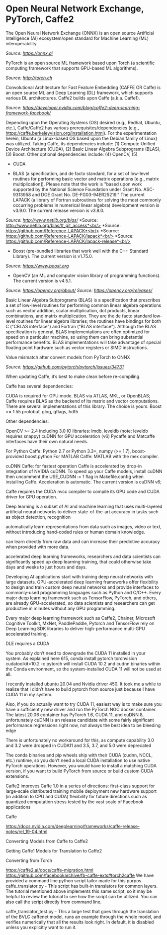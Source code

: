 # Open Neural Network Exchange, PyTorch, Caffe2 #

The Open Neural Network Exchange (ONNX) is an open source Artificial Intelligence (AI) ecosystem/open standard for Machine Learning (ML) interoperability.

*Source: https://onnx.ai*

PyTorch is an open source ML framework based upon Torch (a scientific computing framework that supports GPU-based ML algorithms). 

*Source: http://torch.ch*

Convolutional Architecture for Fast Feature Embedding (CAFFE OR Caffe) is an open source ML and Deep Learning (DL) framework, which supports various DL architectures. Caffe2 builds upon Caffe (a.k.a. Caffe1).

*Source: https://developer.nvidia.com/blog/caffe2-deep-learning-framework-facebook/*

Depending upon the Operating Systems (OS) desired (e.g., Redhat, Ubuntu, etc.), Caffe/Caffe2 has various prerequisites/dependencies (e.g., https://caffe.berkeleyvision.org/installation.html). For the experimentation herein, Ubuntu (a Linux-based OS based upon the Debian family of Linux) was utilized.
Taking Caffe, its dependencies include: (1) Compute Unified Device Architecture (CUDA), (2) Basic Linear Algebra Subprograms (BLAS), (3) Boost. Other optional dependencies include: (4) OpenCV, (5)

* CUDA



* BLAS (a specification, and de facto standard, for a set of low-level routines for performing basic vector and matrix operations [e.g., matrix multiplication]). Please note that the work is "based upon work supported by the National Science Foundation under Grant No. ASC-9313958 and DOE Grant No. DE-FG03-94ER25219." 
The current LAPACK (a library of Fortran subroutines for solving the most commonly occurring problems in numerical linear algebra) development version is v3.9.0. The current release version is v3.8.0.

*Source: http://www.netlib.org/blas/*
*Source: http://www.netlib.org/blas/#_git_access*<br/>
*Source: https://github.com/Reference-LAPACK*<br/>
*Source: https://github.com/Reference-LAPACK/lapack*<br/>
*Source: https://github.com/Reference-LAPACK/lapack-release*<br/>

* Boost (pre-bundled libraries that work well with the C++ Standard Library). The current version is v1.75.0.

*Source: https://www.boost.org*

* OpenCV (an ML and computer vision library of programming functions). The current version is v4.5.1.

*Source: https://opencv.org/about/*
*Source: https://opencv.org/releases/*










Basic Linear Algebra Subprograms (BLAS) is a specification that prescribes a set of low-level routines for performing common linear algebra operations such as vector addition, scalar multiplication, dot products, linear combinations, and matrix multiplication. They are the de facto standard low-level routines for linear algebra libraries; the routines have bindings for both C ("CBLAS interface") and Fortran ("BLAS interface"). Although the BLAS specification is general, BLAS implementations are often optimized for speed on a particular machine, so using them can bring substantial performance benefits. BLAS implementations will take advantage of special floating point hardware such as vector registers or SIMD instructions.









Value mismatch after convert models from PyTorch to ONNX

*Source: https://github.com/pytorch/pytorch/issues/34731*




When updating Caffe, it’s best to make clean before re-compiling.

Caffe has several dependencies:

CUDA is required for GPU mode. BLAS via ATLAS, MKL, or OpenBLAS; Caffe requires BLAS as the backend of its matrix and vector computations. There are several implementations of this library. The choice is yours: Boost >= 1.55 protobuf, glog, gflags, hdf5

Other dependencies:

OpenCV >= 2.4 including 3.0 IO libraries: lmdb, leveldb (note: leveldb requires snappy) cuDNN for GPU acceleration (v6) Pycaffe and Matcaffe interfaces have their own natural needs.

For Python Caffe: Python 2.7 or Python 3.3+, numpy (>= 1.7), boost-provided boost.python For MATLAB Caffe: MATLAB with the mex compiler.

cuDNN Caffe: for fastest operation Caffe is accelerated by drop-in integration of NVIDIA cuDNN. To speed up your Caffe models, install cuDNN then uncomment the USE_CUDNN := 1 flag in Makefile.config when installing Caffe. Acceleration is automatic. The current version is cuDNN v6;

Caffe requires the CUDA nvcc compiler to compile its GPU code and CUDA driver for GPU operation.

Deep learning is a subset of AI and machine learning that uses multi-layered artificial neural networks to deliver state-of-the-art accuracy in tasks such as object detection, recognition

automatically learn representations from data such as images, video or text, without introducing hand-coded rules or human domain knowledge.

can learn directly from raw data and can increase their predictive accuracy when provided with more data.

accelerated deep learning frameworks, researchers and data scientists can significantly speed up deep learning training, that could otherwise take days and weeks to just hours and days.

Developing AI applications start with training deep neural networks with large datasets. GPU-accelerated deep learning frameworks offer flexibility to design and train custom deep neural networks and provide interfaces to commonly-used programming languages such as Python and C/C++. Every major deep learning framework such as TensorFlow, PyTorch, and others, are already GPU-accelerated, so data scientists and researchers can get productive in minutes without any GPU programming.

Every major deep learning framework such as Caffe2, Chainer, Microsoft Cognitive Toolkit, MxNet, PaddlePaddle, Pytorch and TensorFlow rely on Deep Learning SDK libraries to deliver high-performance multi-GPU accelerated training.

DLE requires a CUDA

You probably don’t need to downgrade the CUDA 11 installed in your system. As explained here 615, conda install pytorch torchvision cudatoolkit=10.2 -c pytorch will install CUDA 10.2 and cudnn binaries within the Conda environment, so the system-installed CUDA 11 will not be used at all.

I recently installed ubuntu 20.04 and Nvidia driver 450. It took me a while to realize that I didn’t have to build pytorch from source just because I have CUDA 11 in my system.

Also, if you do actually want to try CUDA 11, easiest way is to make sure you have a sufficiently new driver and run the PyTorch NGC docker container. The latest 20.06 container has PyTorch 1.6, CUDA 11, and cuDNN 8, unfortunately cuDNN is an release candidate with some fairly significant performance regressions right now, not always the best idea to be bleeding edge

There is unfortunately no workaround for this, as compute capability 3.0 and 3.2 were dropped in CUDA11 and 3.5, 3.7, and 5.0 were deprecated

The conda binaries and pip wheels ship with their CUDA (cudnn, NCCL, etc.) runtime, so you don’t need a local CUDA installation to use native PyTorch operations. However, you would have to install a matching CUDA version, if you want to build PyTorch from source or build custom CUDA extensions.

Caffe2 improves Caffe 1.0 in a series of directions: first-class support for large-scale distributed training mobile deployment new hardware support (in addition to CPU and CUDA) flexibility for future directions such as quantized computation stress tested by the vast scale of Facebook applications

Caffe

https://docs.nvidia.com/deeplearning/frameworks/caffe-release-notes/rel_19-04.html

Converting Models from Caffe to Caffe2

Getting Caffe1 Models for Translation to Caffe2

Converting from Torch

https://caffe2.ai/docs/caffe-migration.html https://github.com/facebookarchive/fb-caffe-exts#torch2caffe We have provided a command line python script tailor made for this purpos caffe_translator.py - This script has built-in translators for common layers. The tutorial mentioned above implements this same script, so it may be helpful to review the tutorial to see how the script can be utilized. You can also call the script directly from command line.

caffe_translator_test.py - This a large test that goes through the translation of the BVLC caffenet model, runs an example through the whole model, and verifies numerically that all the results look right. In default, it is disabled unless you explicitly want to run it.
